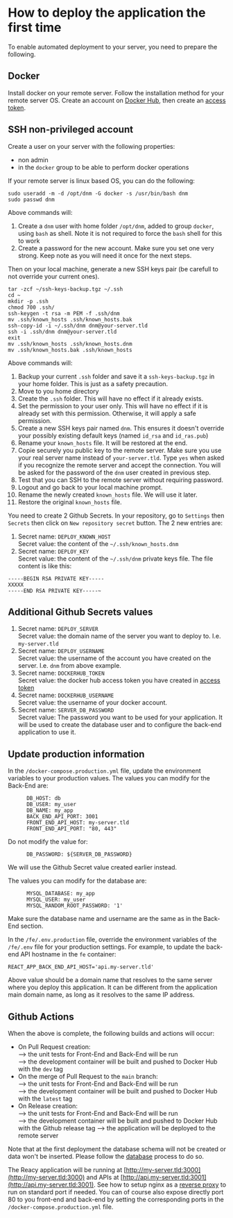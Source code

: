 # How to deploy the application the first time
To enable automated deployment to your server, you need to prepare the following.

## Docker
Install docker on your remote server. Follow the installation method for your remote server OS.
Create an account on [Docker Hub](https://hub.docker.com/), then create an [access token](https://hub.docker.com/settings/security).

## SSH non-privileged account
Create a user on your server with the following properties:
- non admin
- in the `docker` group to be able to perform docker operations


If your remote server is linux based OS, you can do the following:

```
sudo useradd -m -d /opt/dnm -G docker -s /usr/bin/bash dnm
sudo passwd dnm
```
Above commands will:
1. Create a `dnm` user with home folder `/opt/dnm`, added to group `docker`, using `bash` as shell. Note it is not required to force the `bash` shell for this to work
2. Create a password for the new account. Make sure you set one very strong. Keep note as you will need it once for the next steps.


Then on your local machine, generate a new SSH keys pair (be carefull to not override your current ones).
```
tar -zcf ~/ssh-keys-backup.tgz ~/.ssh
cd ~
mkdir -p .ssh
chmod 700 .ssh/
ssh-keygen -t rsa -m PEM -f .ssh/dnm
mv .ssh/known_hosts .ssh/known_hosts.bak
ssh-copy-id -i ~/.ssh/dnm dnm@your-server.tld
ssh -i .ssh/dnm dnm@your-server.tld
exit
mv .ssh/known_hosts .ssh/known_hosts.dnm
mv .ssh/known_hosts.bak .ssh/known_hosts
```
Above commands will:
1. Backup your current `.ssh` folder and save it a `ssh-keys-backup.tgz` in your home folder. This is just as a safety precaution.
2. Move to you home directory
3. Create the `.ssh` folder. This will have no effect if it already exists.
4. Set the permission to your user only. This will have no effect if it is already set with this permission. Otherwise, it will apply a safe permission.
5. Create a new SSH keys pair named `dnm`. This ensures it doesn't override your possibly existing default keys (named `id_rsa` and `id_ras.pub`)
6. Rename your `known_hosts` file. It will be restored at the end.
7. Copie securely you public key to the remote server. Make sure you use your real server name instead of `your-server.tld`. Type `yes` when asked if you recognize the remote server and accept the connection. You will be asked for the password of the `dnm` user created in previous step.
7. Test that you can SSH to the remote server without requiring password.
8. Logout and go back to your local machine prompt.
9. Rename the newly created `known_hosts` file. We will use it later.
10. Restore the original `known_hosts` file.


You need to create 2 Github Secrets. In your repository, go to `Settings` then `Secrets` then click on `New repository secret` button. The 2 new entries are:
1. Secret name: `DEPLOY_KNOWN_HOST`  
Secret value: the content of the `~/.ssh/known_hosts.dnm`
2. Secret name: `DEPLOY_KEY`  
Secret value: the content of the `~/.ssh/dnm` private keys file. The file content is like this:
```
-----BEGIN RSA PRIVATE KEY-----
XXXXX
-----END RSA PRIVATE KEY-----~
```
## Additional Github Secrets values
1. Secret name: `DEPLOY_SERVER`  
Secret value: the domain name of the server you want to deploy to. I.e. `my-server.tld`
2. Secret name: `DEPLOY_USERNAME`  
Secret value: the username of the account you have created on the server. I.e. `dnm` from above example.
3. Secret name: `DOCKERHUB_TOKEN`  
Secret value: the docker hub access token you have created in [access token](https://hub.docker.com/settings/security)
4. Secret name: `DOCKERHUB_USERNAME`  
Secret value: the username of your docker account.
5. Secret name: `SERVER_DB_PASSWORD`  
Secret value: The password you want to be used for your application. It will be used to create the database user and to configure the back-end application to use it.


## Update production information

In the `/docker-compose.production.yml` file, update the environment variables to your production values.
The values you can modify for the Back-End are:
```
      DB_HOST: db
      DB_USER: my_user
      DB_NAME: my_app
      BACK_END_API_PORT: 3001
      FRONT_END_API_HOST: my-server.tld
      FRONT_END_API_PORT: "80, 443"
```
Do not modify the value for:
```
      DB_PASSWORD: ${SERVER_DB_PASSWORD}
```
We will use the Github Secret value created earlier instead.


The values you can modify for the database are:
```
      MYSQL_DATABASE: my_app
      MYSQL_USER: my_user
      MYSQL_RANDOM_ROOT_PASSWORD: '1'
```
Make sure the database name and username are the same as in the Back-End section.


In the `/fe/.env.production` file, override the environment variables of the `/fe/.env` file for your production settings.
For example, to update the back-end API hostname in the `fe` container:
```
REACT_APP_BACK_END_API_HOST='api.my-server.tld'
```
Above value should be a domain name that resolves to the same server where you deploy this application. It can be different from the application main domain name, as long as it resolves to the same IP address.

## Github Actions

When the above is complete, the following builds and actions will occur:
- On Pull Request creation:  
--> the unit tests for Front-End and Back-End will be run  
--> the development container will be built and pushed to Docker Hub with the `dev` tag
- On the merge of Pull Request to the `main` branch:  
--> the unit tests for Front-End and Back-End will be run  
--> the development container will be built and pushed to Docker Hub with the `latest` tag
- On Release creation:  
--> the unit tests for Front-End and Back-End will be run  
--> the development container will be built and pushed to Docker Hub with the Github release tag
--> the application will be deployed to the remote server

Note that at the first deployment the database schema will not be created or data won't be inserted. Please follow the [database](./database.md) process to do so.

The Reacy application will be running at [http://my-server.tld:3000](http://my-server.tld:3000) and APIs at [http://api.my-server.tld:3001](http://api.my-server.tld:3001). See how to setup nginx as a [reverse proxy](./reverse-proxy.md) to run on standard port if needed. You can of course also expose directly port 80 to you front-end and back-end by setting the corresponding ports in the `/docker-compose.production.yml` file.
